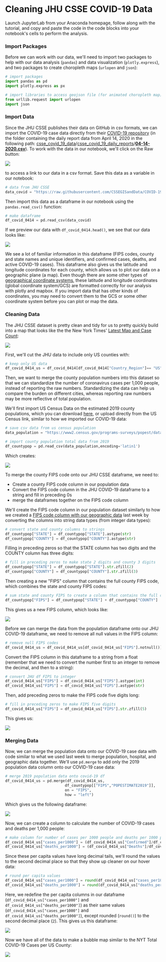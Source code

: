# Cleaning JHU CSSE COVID-19 Data

Launch JupyterLab from your Anaconda homepage, follow along with the tutorial, and copy and paste the code in the code blocks into your notebook's cells to perform the analysis.

### Import Packages

Before we can work with our data, we'll need to import two packages to help with our data analysis \(`pandas`\) and data visualization \(`plotly.express`\), and two packages to create choropleth maps \(`urlopen` and `json`\):

```python
# import packages
import pandas as pd
import plotly.express as px

# import libraries to access geojson file (for animated choropleth map)
from urllib.request import urlopen
import json
```

### Import Data

Since the JHU CSSE publishes their data on GitHub in csv formats, we can import the COVID-19 case data directly from their [COVID-19 repository](https://github.com/CSSEGISandData/COVID-19) \(in the folder containing the daily report data from April 14, 2020 in the following path: [csse\_covid\_19\_data](https://github.com/CSSEGISandData/COVID-19/tree/master/csse_covid_19_data)/[csse\_covid\_19\_daily\_reports](https://github.com/CSSEGISandData/COVID-19/tree/master/csse_covid_19_data/csse_covid_19_daily_reports)/[**04-14-2020.csv**](https://github.com/CSSEGISandData/COVID-19/blob/master/csse_covid_19_data/csse_covid_19_daily_reports/04-14-2020.csv)\). To work with the data in our notebook, we'll click on the Raw button:

![](.gitbook/assets/raw-csv-github.png)

to access a link to our data in a csv format. Save this data as a variable in our notebook:

```python
# data from JHU CSSE
data_covid = "https://raw.githubusercontent.com/CSSEGISandData/COVID-19/master/csse_covid_19_data/csse_covid_19_daily_reports/04-14-2020.csv"
```

Then import this data as a dataframe in our notebook using the `pandas.read_csv()` function: 

```python
# make dataframe
df_covid_0414 = pd.read_csv(data_covid)
```

If we preview our data with `df_covid_0414.head()`, we see that our data looks like: 

![](.gitbook/assets/april-14-covid-data.png)

We see a lot of familiar information in this dataframe \(FIPS codes, county and state names and unique identifiers, and confirmed cases, deaths, and active COVID-19 cases\). This dataframe also gives us the latitude and longitude coordinates for each county, which allows us to plot our data on a geographic plane \(a map\). Even though there are some other types of [geographical coordinate systems](http://help.arcgis.com/en/sdk/10.0/arcobjects_net/conceptualhelp/index.html#//0001000002mq000000), these latitude and longitude coordinates \(global coordinate system/GCS\) are formatted correctly for our analysis with plotly and mapbox. If you import data that has other kinds of coordinates, you may need to convert them to the GCS or some other coordinate system before you can plot or map the data. 

### Cleaning Data

The JHU CSSE dataset is pretty clean and tidy for us to pretty quickly build into a map that looks like the the New York Times' [Latest Map and Case Count](https://www.nytimes.com/interactive/2020/us/coronavirus-us-cases.html):

![](.gitbook/assets/nyt-us-county-cases.png)

First, we'll cut the JHU data to include only US counties with: 

```python
# keep only US data
df_covid_0414_us = df_covid_0414[df_covid_0414["Country_Region"]== "US"]
```

Then, we want to merge the county population numbers into this dataset so that we can standardize the number of coronavirus cases per 1,000 people, instead of reporting the raw numbers. Standardizing the data can help us compare the burden on different cities, whereas reporting raw numbers may be more reflective of total population.

We'll first import US Census Data on the estimated 2019 county populations, which you can download [here](https://www.census.gov/data/datasets/time-series/demo/popest/2010s-counties-total.html), or upload directly from the US Census link, similar to how we imported our COVID-19 data:

```python
# save csv data from us census population
data_population = "https://www2.census.gov/programs-surveys/popest/datasets/2010-2019/counties/totals/co-est2019-alldata.csv"
```

```python
# import county population total data from 2019
df_countypop = pd.read_csv(data_population,encoding='latin1')
```

Which creates: 

![](.gitbook/assets/us-census-2019-county-pop-estimate.png)

To merge the county FIPS code onto our JHU CSSE dataframe, we need to:

* Create a county FIPS code column in our population data
* Convert the FIPS code column in the JHU COVID-19 dataframe to a string and fill in preceding 0s
* merge the dataframes together on the FIPS code column

We'll create the FIPS code column in our population dataset similarly to how we created a [FIPS code column with our geographic data](https://app.gitbook.com/@melanieshimano/s/merging-data-and-plotly-visualizations/editing-geographic-state-and-county-data) last week by converting the columns into string data types \(from integer data types\):

```python
# convert state and county columns to strings
df_countypop["STATE"] = df_countypop["STATE"].astype(str)
df_countypop["COUNTY"] = df_countypop["COUNTY"].astype(str)
```

Filling in preceding zeros so that the STATE column has two digits and the COUNTY column has three digits:

```python
# fill in preceding zeros to make state 2 digits and county 3 digits
df_countypop["STATE"] = df_countypop["STATE"].str.zfill(2)
df_countypop["COUNTY"] = df_countypop["COUNTY"].str.zfill(3)
```

Then creating a new "FIPS" column that contains the full county FIPS code, which combines the state and county FIPS codes: 

```python
# sum state and county FIPS to create a column that contains the full county fips code
df_countypop["FIPS"] = df_countypop["STATE"] + df_countypop["COUNTY"]
```

This gives us a new FIPS column, which looks like: 

![](.gitbook/assets/full-county-fips-population-df.png)

Before we can merge the data from the population dataframe onto our JHU COVID-19 dataframe, we need to remove all null values in the FIPS column:

```python
# remove null FIPS codes
df_covid_0414_us = df_covid_0414_us[df_covid_0414_us["FIPS"].notnull()]
```

Convert the FIPS column in this dataframe to a string from a float \(remember that we need to convert the number first to an integer to remove the decimal, and then to a string\):

```python
# convert JHU df FIPS to integer
df_covid_0414_us["FIPS"] = df_covid_0414_us["FIPS"].astype(int)
df_covid_0414_us["FIPS"] = df_covid_0414_us["FIPS"].astype(str)
```

Then, add preceding zeros to make the FIPS code five digits long: 

```python
# fill in preceding zeros to make FIPS five digits
df_covid_0414_us["FIPS"] = df_covid_0414_us["FIPS"].str.zfill(5)
```

This gives us:

![](.gitbook/assets/full-fips-jhu-covid19-df.png)

### Merging Data

Now, we can merge the population data onto our COVID-19 case data with code similar to what we used last week to merge population, hospital, and geographic data together. We'll use `pd.merge` to add only the 2019 population data column onto our COVID-19 case data: 

```python
# merge 2019 population data onto covid-19 df
df_covid_0414_us = pd.merge(df_covid_0414_us,
                           df_countypop[["FIPS","POPESTIMATE2019"]],
                           on = "FIPS",
                           how = "left")
```

Which gives us the following dataframe:

![](.gitbook/assets/merged-df-population-and-covid.png)

Now, we can create a column to calculate the number of COVID-19 cases and deaths per 1,000 people:

```python
# make column for number of cases per 1000 people and deaths per 1000 people
df_covid_0414_us["cases_per1000"] = (df_covid_0414_us["Confirmed"]/df_covid_0414_us["POPESTIMATE2019"])*1000
df_covid_0414_us["deaths_per1000"] = (df_covid_0414_us["Deaths"]/df_covid_0414_us["POPESTIMATE2019"])*1000
```

Since these per capita values have long decimal tails, we'll round the values to the second decimal place so that they show up cleaner on our hover data:

```python
# round per capita values
df_covid_0414_us["cases_per1000"] = round(df_covid_0414_us["cases_per1000"], 2)
df_covid_0414_us["deaths_per1000"] = round(df_covid_0414_us["deaths_per1000"], 2)
```

Here, we redefine the per capita columns in our dataframe \(`df_covid_0414_us["cases_per1000"]` and `df_covid_0414_us["deaths_per1000"]`\) as their same values \(`df_covid_0414_us["cases_per1000"]` and `df_covid_0414_us["deaths_per1000"]`\), except rounded \(`round()`\) to the second decimal place \(`2`\). This gives us this dataframe: 

![](.gitbook/assets/rounded-case-and-death-counts.png)

Now we have all of the data to make a bubble map similar to the NYT Total COVID-19 Cases per US County:

![](.gitbook/assets/nyt-hover-data.png)



 








